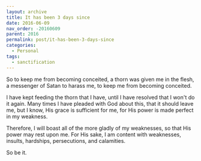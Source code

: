 ```yaml
---
layout: archive
title: It has been 3 days since
date: 2016-06-09
nav_order: -20160609
parent: 2016
permalink: post/it-has-been-3-days-since
categories:
  - Personal
tags:
  - sanctification
---
```


So to keep me from becoming conceited, a thorn was given me in the flesh, a messenger of Satan to harass me, to keep me from becoming conceited.

I have kept feeding the thorn that I have, until I have resolved that I won't do it again.  Many times I have pleaded with God about this, that it should leave me, but I know, His grace is sufficient for me, for His power is made perfect in my weakness.

Therefore, I will boast all of the more gladly of my weaknesses, so that His power may rest upon me.  For His sake, I am content with weaknesses, insults, hardships, persecutions, and calamities.

So be it.
